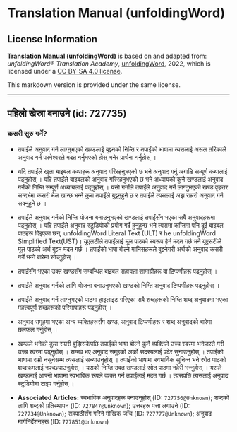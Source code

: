 # Translation Manual (unfoldingWord)

## License Information

**Translation Manual (unfoldingWord)** is based on and adapted from: _unfoldingWord® Translation Academy_, [unfoldingWord](https://unfoldingword.org/utw), 2022, which is licensed under a [CC BY-SA 4.0 license](https://creativecommons.org/licenses/by-sa/4.0/legalcode.en).

This markdown version is provided under the same license.



--------------------------------

## पहिलो खेस्रा बनाउने (id: 727735)

### कसरी सुरु गर्ने?

* तपाईंले अनुवाद गर्न लाग्‍नुभएको खण्डलाई बुझ्‍नको निम्ति र तपाईंको भाषामा त्यसलाई असल तरिकाले अनुवाद गर्न परमेश्‍वरले मदत गर्नुभएको होस् भनेर प्रार्थना गर्नुहोस् ।
* यदि तपाईंले खुला बाइबल कथाहरू अनुवाद गरिरहनुभएको छ भने अनुवाद गर्नु अगाडि सम्पूर्ण कथालाई पढ्नुहोस् । यदि तपाईंले बाइबलको अनुवाद गरिरहनुभएको छ भने अध्यायको कुनै खण्डलाई अनुवाद गर्नको निम्ति सम्पूर्ण अध्यायलाई पढ्नुहोस् । यसो गर्नाले तपाईंले अनुवाद गर्न लाग्‍नुभएको खण्ड वृहत्तर सन्दर्भमा कसरी मेल खान्छ भन्‍ने कुरा तपाईंले बुझ्‍नुहुने छ र तपाईंले त्यसलाई अझ राम्ररी अनुवाद गर्न सक्नुहुने छ ।
* तपाईंले अनुवाद गर्नको निम्ति योजना बनाउनुभएको खण्डलाई तपाईंसँग भएका सबै अनुवादहरूमा पढ्नुहोस् । यदि तपाईंले अनुवाद स्टुडियोको प्रयोग गर्दै हुनुहुन्छ भने त्यसमा कम्तिमा पनि दुई बाइबल पाठहरू दिइएका छन्, unfoldingWord Literal Text (ULT) र he unfoldingWord Simplified Text(UST)। यूएलटीले तपाईंलाई मूल पाठको स्वरूप हेर्न मदत गर्छ भने यूएसटीले मूल पाठको अर्थ बुझ्‍न मदत गर्छ । तपाईंको भाषा बोल्ने मानिसहरूले बुझ्‍नेगरी अर्थको अनुवाद कसरी गर्ने भन्‍ने बारेमा सोच्‍नुहोस् ।
* तपाईंसँग भएका उक्त खण्डसँग सम्बन्धित बाइबल सहायता सामाग्रीहरू वा टिप्पणीहरू पढ्नुहोस् ।
* तपाईंले अनुवाद गर्नको लागि योजना बनाउनुभएको खण्डको निम्ति अनुवाद टिप्पणीहरू पढ्नुहोस् ।
* तपाईंले अनुवाद गर्न लाग्‍नुभएको पाठमा हाइलाइट गरिएका सबै शब्दहरूको निम्ति शब्द अनुवादमा भएका महत्त्वपूर्ण शब्दहरूको परिभाषाहरू पढ्नुहोस् ।
* अनुवाद समूहमा भएका अन्य व्यक्तिहरूसँग खण्ड, अनुवाद टिप्पणीहरू र शब्द अनुवादको बारेमा छलफल गर्नुहोस् ।
* खण्डले भनेको कुरा राम्ररी बुझिसकेपछि तपाईंको भाषा बोल्ने कुनै व्यक्तिले उच्च स्वरमा भनेजस्तै गरी उच्च स्वरमा पढ्नुहोस् । सम्भव भए अनुवाद समूहको अर्को सदस्यलाई पढेर सुनाउनुहोस् । तपाईंको भाषामा राम्रो नसुनेसम्म त्यसलाई सच्याउनुहोस् । तपाईंको भाषामा स्वभाविक सुनिन्‍न भने स्रोत पाठको शब्दक्रमलाई नपच्छ्याउनुहोस् । यसको निम्ति उक्त खण्डलाई स्रोत पाठमा नहेरी भन्‍नुहोस् । यसले खण्डलाई आफ्नो भाषामा स्वभाविक रूपले व्यक्त गर्न तपाईंलाई मदत गर्छ । त्यसपछि त्यसलाई अनुवाद स्टुडियोमा टाइप गर्नुहोस् ।

* **Associated Articles:** स्वभाविक अनुवादहरू बनाउनुहोस् (ID: `727756@Unknown`); शब्दको लागि शब्दको प्रतिस्थापन (ID: `727847@Unknown`); उत्तरहरू पत्ता लगाउने (ID: `727734@Unknown`); सहपाठीसँग गरिने मौखिक जाँच (ID: `727777@Unknown`); अनुवाद मार्गनिर्देशनहरू (ID: `727851@Unknown`)

